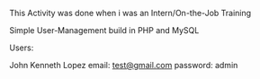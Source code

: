 This Activity was done when i was an Intern/On-the-Job Training 

Simple User-Management build in PHP and MySQL



Users:

John Kenneth Lopez
email: test@gmail.com
password: admin


